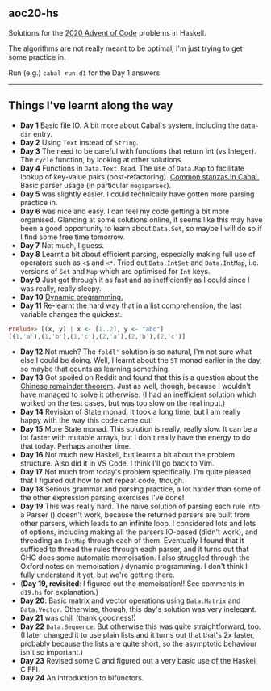 ## aoc20-hs

Solutions for the [2020 Advent of Code](https://adventofcode.com/2020) problems in Haskell.

The algorithms are not really meant to be optimal, I'm just trying to get some practice in.

Run (e.g.) `cabal run d1` for the Day 1 answers.

------------------

## Things I've learnt along the way

- **Day 1** Basic file IO. A bit more about Cabal's system, including the `data-dir` entry.
- **Day 2** Using `Text` instead of `String`.
- **Day 3** The need to be careful with functions that return Int (vs Integer). The `cycle` function, by looking at other solutions.
- **Day 4** Functions in `Data.Text.Read`. The use of `Data.Map` to facilitate lookup of key-value pairs (post-refactoring). [Common stanzas in Cabal.](https://vrom911.github.io/blog/common-stanzas) Basic parser usage (in particular `megaparsec`).
- **Day 5** was slightly easier. I could technically have gotten more parsing practice in.
- **Day 6** was nice and easy. I can feel my code getting a bit more organised. Glancing at some solutions online, it seems like this may have been a good opportunity to learn about `Data.Set`, so maybe I will do so if I find some free time tomorrow.
- **Day 7** Not much, I guess.
- **Day 8** Learnt a bit about efficient parsing, especially making full use of operators such as `<$` and `<*`. Tried out `Data.IntSet` and `Data.IntMap`, i.e.  versions of `Set` and `Map` which are optimised for `Int` keys.
- **Day 9** Just got through it as fast and as inefficiently as I could since I was really, really sleepy.
- **Day 10** [Dynamic programming.](https://www.geeksforgeeks.org/dynamic-programming/)
- **Day 11** Re-learnt the hard way that in a list comprehension, the last variable changes the quickest.

```haskell
Prelude> [(x, y) | x <- [1..2], y <- "abc"]
[(1,'a'),(1,'b'),(1,'c'),(2,'a'),(2,'b'),(2,'c')]
```

- **Day 12** Not much? The `foldl'` solution is so natural, I'm not sure what else I could be doing. Well, I learnt about the `ST` monad earlier in the day, so maybe that counts as learning something.
- **Day 13** Got spoiled on Reddit and found that this is a question about the [Chinese remainder theorem](https://en.wikipedia.org/wiki/Chinese_remainder_theorem). Just as well, though, because I wouldn't have managed to solve it otherwise. (I had an inefficient solution which worked on the test cases, but was too slow on the real input.)
- **Day 14** Revision of State monad. It took a long time, but I am really happy with the way this code came out!
- **Day 15** More State monad. This solution is really, really slow. It can be a lot faster with mutable arrays, but I don't really have the energy to do that today. Perhaps another time.
- **Day 16** Not much new Haskell, but learnt a bit about the problem structure. Also did it in VS Code. I think I'll go back to Vim.
- **Day 17** Not much from today's problem specifically. I'm quite pleased that I figured out how to not repeat code, though.
- **Day 18** Serious grammar and parsing practice, a lot harder than some of the other expression parsing exercises I've done!
- **Day 19** This was really hard. The naive solution of parsing each rule into a Parser () doesn't work, because the returned parsers are built from other parsers, which leads to an infinite loop. I considered lots and lots of options, including making all the parsers IO-based (didn't work), and threading an `IntMap` through each of them. Eventually I found that it sufficed to thread the rules through each parser, and it turns out that GHC does some automatic memoisation. I also struggled through the Oxford notes on memoisation / dynamic programming. I don't think I fully understand it yet, but we're getting there.
- (**Day 19, revisited**: I figured out the memoisation!! See comments in `d19.hs` for explanation.)
- **Day 20**: Basic matrix and vector operations using `Data.Matrix` and `Data.Vector`. Otherwise, though, this day's solution was very inelegant.
- **Day 21** was chill (thank goodness!)
- **Day 22** `Data.Sequence`. But otherwise this was quite straightforward, too. (I later changed it to use plain lists and it turns out that that's 2x faster, probably because the lists are quite short, so the asymptotic behaviour isn't so important.)
- **Day 23** Revised some C and figured out a very basic use of the Haskell C FFI.
- **Day 24** An introduction to bifunctors.
